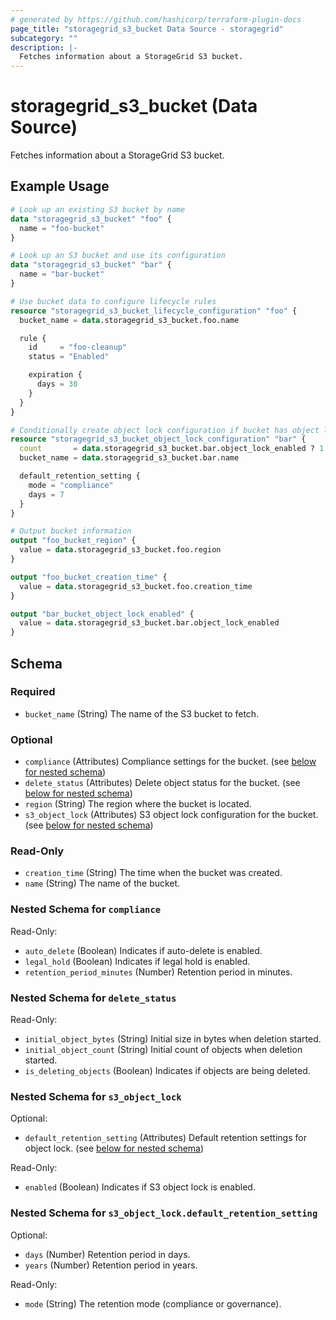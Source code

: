 ```yaml
---
# generated by https://github.com/hashicorp/terraform-plugin-docs
page_title: "storagegrid_s3_bucket Data Source - storagegrid"
subcategory: ""
description: |-
  Fetches information about a StorageGrid S3 bucket.
---
```


# storagegrid_s3_bucket (Data Source)

Fetches information about a StorageGrid S3 bucket.

## Example Usage

```terraform
# Look up an existing S3 bucket by name
data "storagegrid_s3_bucket" "foo" {
  name = "foo-bucket"
}

# Look up an S3 bucket and use its configuration
data "storagegrid_s3_bucket" "bar" {
  name = "bar-bucket"
}

# Use bucket data to configure lifecycle rules
resource "storagegrid_s3_bucket_lifecycle_configuration" "foo" {
  bucket_name = data.storagegrid_s3_bucket.foo.name

  rule {
    id     = "foo-cleanup"
    status = "Enabled"

    expiration {
      days = 30
    }
  }
}

# Conditionally create object lock configuration if bucket has object lock enabled
resource "storagegrid_s3_bucket_object_lock_configuration" "bar" {
  count       = data.storagegrid_s3_bucket.bar.object_lock_enabled ? 1 : 0
  bucket_name = data.storagegrid_s3_bucket.bar.name

  default_retention_setting {
    mode = "compliance"
    days = 7
  }
}

# Output bucket information
output "foo_bucket_region" {
  value = data.storagegrid_s3_bucket.foo.region
}

output "foo_bucket_creation_time" {
  value = data.storagegrid_s3_bucket.foo.creation_time
}

output "bar_bucket_object_lock_enabled" {
  value = data.storagegrid_s3_bucket.bar.object_lock_enabled
}
```

<!-- schema generated by tfplugindocs -->
## Schema

### Required

- `bucket_name` (String) The name of the S3 bucket to fetch.

### Optional

- `compliance` (Attributes) Compliance settings for the bucket. (see [below for nested schema](#nestedatt--compliance))
- `delete_status` (Attributes) Delete object status for the bucket. (see [below for nested schema](#nestedatt--delete_status))
- `region` (String) The region where the bucket is located.
- `s3_object_lock` (Attributes) S3 object lock configuration for the bucket. (see [below for nested schema](#nestedatt--s3_object_lock))

### Read-Only

- `creation_time` (String) The time when the bucket was created.
- `name` (String) The name of the bucket.

<a id="nestedatt--compliance"></a>
### Nested Schema for `compliance`

Read-Only:

- `auto_delete` (Boolean) Indicates if auto-delete is enabled.
- `legal_hold` (Boolean) Indicates if legal hold is enabled.
- `retention_period_minutes` (Number) Retention period in minutes.


<a id="nestedatt--delete_status"></a>
### Nested Schema for `delete_status`

Read-Only:

- `initial_object_bytes` (String) Initial size in bytes when deletion started.
- `initial_object_count` (String) Initial count of objects when deletion started.
- `is_deleting_objects` (Boolean) Indicates if objects are being deleted.


<a id="nestedatt--s3_object_lock"></a>
### Nested Schema for `s3_object_lock`

Optional:

- `default_retention_setting` (Attributes) Default retention settings for object lock. (see [below for nested schema](#nestedatt--s3_object_lock--default_retention_setting))

Read-Only:

- `enabled` (Boolean) Indicates if S3 object lock is enabled.

<a id="nestedatt--s3_object_lock--default_retention_setting"></a>
### Nested Schema for `s3_object_lock.default_retention_setting`

Optional:

- `days` (Number) Retention period in days.
- `years` (Number) Retention period in years.

Read-Only:

- `mode` (String) The retention mode (compliance or governance).
